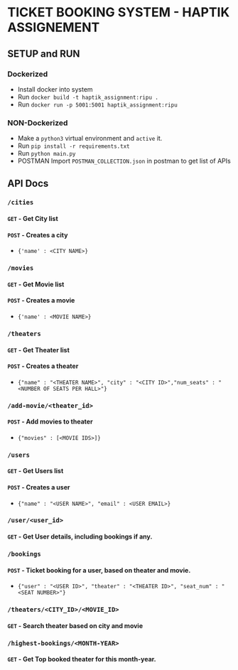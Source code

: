# TICKET BOOKING SYSTEM - HAPTIK ASSIGNEMENT

## SETUP and RUN

### Dockerized
- Install docker into system
- Run `docker build -t haptik_assignment:ripu .`
- Run `docker run -p 5001:5001 haptik_assignment:ripu`

### NON-Dockerized
- Make a `python3` virtual environment and `active` it.
- Run `pip install -r requirements.txt`
- Run `python main.py`
- POSTMAN Import `POSTMAN_COLLECTION.json` in postman to get list of APIs

## API Docs

### `/cities`
#### `GET` - Get City list
#### `POST` - Creates a city
- `{'name' : <CITY NAME>}`

### `/movies`
#### `GET` - Get Movie list
#### `POST` - Creates a movie
- `{'name' : <MOVIE NAME>}`

### `/theaters`
#### `GET` - Get Theater list
#### `POST` - Creates a theater
- `{"name" : "<THEATER NAME>", "city" : "<CITY ID>","num_seats" : "<NUMBER OF SEATS PER HALL>"}`

### `/add-movie/<theater_id>`
#### `POST` - Add movies to theater
- `{"movies" : [<MOVIE IDS>]}`

### `/users`
#### `GET` - Get Users list
#### `POST` - Creates a user
- `{"name" : "<USER NAME>", "email" : <USER EMAIL>}`

### `/user/<user_id>`
#### `GET` - Get User details, including bookings if any.

### `/bookings`
#### `POST` - Ticket booking for a user, based on theater and movie.
- `{"user" : "<USER ID>", "theater" : "<THEATER ID>", "seat_num" : "<SEAT NUMBER>"}`

### `/theaters/<CITY_ID>/<MOVIE_ID>`
#### `GET` - Search theater based on city and movie

### `/highest-bookings/<MONTH-YEAR>`
#### `GET` - Get Top booked theater for this month-year.